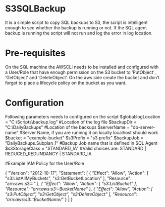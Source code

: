 # S3SQLBackup
It is a simple script to copy SQL backups to S3, the script is intelligent enough to see whether the backup is running or not. 
If the SQL agent backup is running the script will not run and log the error in log location. 

# Pre-requisites
On the SQL machine the AWSCLI needs to be installed and configured with a User/Role that have enough permission on the S3 bucket 
to ‘PutObject’ , ‘GetObject’ and ‘DeleteObject’. On the aws side create the bucket and don’t forget to place a lifecycle policy 
on the bucket as you want.

# Configuration
Following parameters needs to configured on the script
$global:logLocation = "C:\Scripts\backup.log" #Location of the log file
$backupDir = "C:\DailyBackups" #Location of the backups 
$serverName = "db-server-name” #Server Name, if you are running it on locally localhost should work 
$bucket = "example-bucket"
$s3Prefix = "s3 prefix" 
$backupJob = "DailyBackups.Subplan_1" #Backup Job name that is defined in SQL Agent 
$s3StorageClass = "STANDARD_IA" #Valid choices are: STANDARD | REDUCED_REDUNDANCY | STANDARD_IA

#Example IAM Policy for the User/Role

{
    "Version": "2012-10-17",
    "Statement": [
        {
            "Effect": "Allow",
            "Action": [
                "s3:ListAllMyBuckets",
                "s3:GetBucketLocation"
            ],
            "Resource": "arn:aws:s3:::*"
        },
        {
            "Effect": "Allow",
            "Action": [
                "s3:ListBucket"
            ],
            "Resource": "arn:aws:s3:::BucketName"
        },
        {
            "Effect": "Allow",
            "Action": [
                "s3:PutObject",
                "s3:GetObject",
                "s3:DeleteObject"
            ],
            "Resource": "arn:aws:s3:::BucketName/*"
        }
    ]
}
